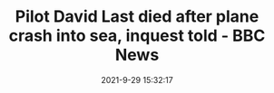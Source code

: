 ---
"title": "Pilot David Last died after plane crash into sea, inquest told - BBC News"
"date": "2021-9-29 15:32:17"
"feed_name": "GOOGLENEWSPLANE"
"feed_website": "https://news.google.com/search?q=plane%20%2B%20accident&hl=en-US&gl=US&ceid=US%3Aen"
"feed_rss": "https://news.google.com/rss/search?q=plane%20%2B%20accident&hl=en-US&gl=US&ceid=US%3Aen"
"link": "https://www.bbc.com/news/uk-wales-58737977"
"source": "{'href': 'https://www.bbc.com', 'title': 'BBC News'}"
"file": "_posts/2021-1-1-10be5e709c678265d7b8c8ea5b71f51e53d7ebba.md"
"accident": "0"
"drilling": "0"
"dead": "0"
"injured": "0"
"arrested": "0"
"place": "unknown place"
"where": "unknown site"
"causes": "unknown"
---
